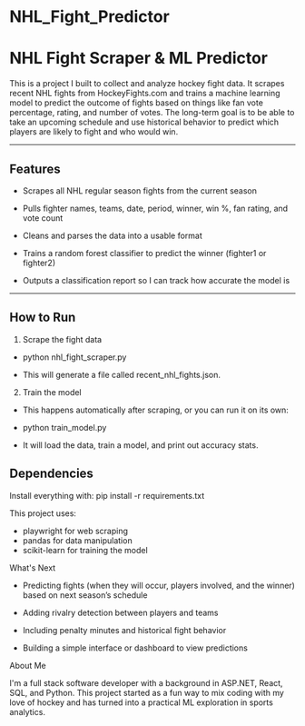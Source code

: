 # NHL_Fight_Predictor



# NHL Fight Scraper & ML Predictor



This is a project I built to collect and analyze hockey fight data. It scrapes recent NHL fights from HockeyFights.com and trains a machine learning model to predict the outcome of fights based on things like fan vote percentage, rating, and number of votes. The long-term goal is to be able to take an upcoming schedule and use historical behavior to predict which players are likely to fight and who would win.



---



## Features



- Scrapes all NHL regular season fights from the current season

- Pulls fighter names, teams, date, period, winner, win %, fan rating, and vote count

- Cleans and parses the data into a usable format

- Trains a random forest classifier to predict the winner (fighter1 or fighter2)

- Outputs a classification report so I can track how accurate the model is



---



## How to Run



1. Scrape the fight data

*  python nhl_fight_scraper.py



*  This will generate a file called recent_nhl_fights.json.



2. Train the model

*  This happens automatically after scraping, or you can run it on its own:

*  python train_model.py



*  It will load the data, train a model, and print out accuracy stats.



## Dependencies



Install everything with:
pip install -r requirements.txt



This project uses:



* playwright for web scraping
* pandas for data manipulation
* scikit-learn for training the model





What's Next

* Predicting fights (when they will occur, players involved, and the winner) based on next season’s schedule



* Adding rivalry detection between players and teams



* Including penalty minutes and historical fight behavior



* Building a simple interface or dashboard to view predictions



About Me



I'm a full stack software developer with a background in ASP.NET, React, SQL, and Python. This project started as a fun way to mix coding with my love of hockey and has turned into a practical ML exploration in sports analytics.

